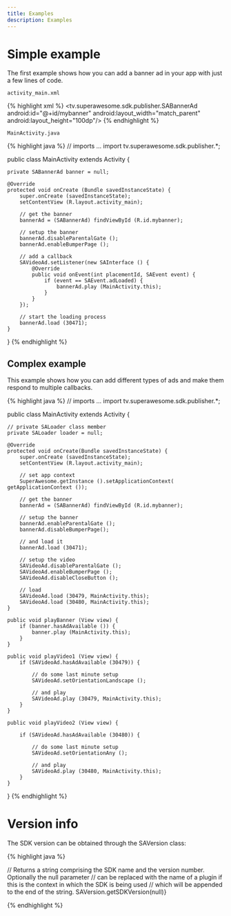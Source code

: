 ```yaml
---
title: Examples
description: Examples
---
```


# Simple example

The first example shows how you can add a banner ad in your app with just a few lines of code.

`activity_main.xml`

{% highlight xml %}
<tv.superawesome.sdk.publisher.SABannerAd
    android:id="@+id/mybanner"
    android:layout_width="match_parent"
    android:layout_height="100dp"/>
{% endhighlight %}

`MainActivity.java`

{% highlight java %}
// imports ...
import tv.superawesome.sdk.publisher.*;

public class MainActivity extends Activity {

    private SABannerAd banner = null;

    @Override
    protected void onCreate (Bundle savedInstanceState) {
        super.onCreate (savedInstanceState);
        setContentView (R.layout.activity_main);

        // get the banner
        bannerAd = (SABannerAd) findViewById (R.id.mybanner);

        // setup the banner
        bannerAd.disableParentalGate ();
        bannerAd.enableBumperPage ();

        // add a callback
        SAVideoAd.setListener(new SAInterface () {
            @Override
            public void onEvent(int placementId, SAEvent event) {
                if (event == SAEvent.adLoaded) {
                    bannerAd.play (MainActivity.this);
                }
            }
        });

        // start the loading process
        bannerAd.load (30471);
    }
}
{% endhighlight %}

## Complex example

This example shows how you can add different types of ads and make them respond to multiple callbacks.

{% highlight java %}
// imports ...
import tv.superawesome.sdk.publisher.*;

public class MainActivity extends Activity {

    // private SALoader class member
    private SALoader loader = null;

    @Override
    protected void onCreate(Bundle savedInstanceState) {
        super.onCreate (savedInstanceState);
        setContentView (R.layout.activity_main);

        // set app context
        SuperAwesome.getInstance ().setApplicationContext( getApplicationContext ());

        // get the banner
        bannerAd = (SABannerAd) findViewById (R.id.mybanner);

        // setup the banner
        bannerAd.enableParentalGate ();
        bannerAd.disableBumperPage();

        // and load it
        bannerAd.load (30471);

        // setup the video
        SAVideoAd.disableParentalGate ();
        SAVideoAd.enableBumperPage ();
        SAVideoAd.disableCloseButton ();

        // load
        SAVideoAd.load (30479, MainActivity.this);
        SAVideoAd.load (30480, MainActivity.this);
    }

    public void playBanner (View view) {
        if (banner.hasAdAvailable ()) {
            banner.play (MainActivity.this);
        }
    }

    public void playVideo1 (View view) {
        if (SAVideoAd.hasAdAvailable (30479)) {

            // do some last minute setup
            SAVideoAd.setOrientationLandscape ();

            // and play
            SAVideoAd.play (30479, MainActivity.this);
        }
    }

    public void playVideo2 (View view) {

        if (SAVideoAd.hasAdAvailable (30480)) {

            // do some last minute setup
            SAVideoAd.setOrientationAny ();

            // and play
            SAVideoAd.play (30480, MainActivity.this);
        }
    }
}
{% endhighlight %}

# Version info

The SDK version can be obtained through the SAVersion class:

{% highlight java %}

// Returns a string comprising the SDK name and the version number. Optionally the null parameter 
// can be replaced with the name of a plugin if this is the context in which the SDK is being used
// which will be appended to the end of the string.
SAVersion.getSDKVersion(null)}

{% endhighlight %}